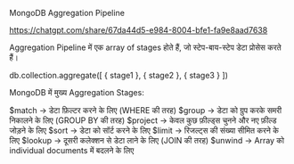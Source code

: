 MongoDB Aggregation Pipeline

https://chatgpt.com/share/67da44d5-e984-8004-bfe1-fa9e8aad7638

Aggregation Pipeline में एक array of stages होते हैं, जो स्टेप-बाय-स्टेप डेटा प्रोसेस करते हैं।

db.collection.aggregate([
  { stage1 },
  { stage2 },
  { stage3 }
])



MongoDB में मुख्य Aggregation Stages:

$match → डेटा फ़िल्टर करने के लिए (WHERE की तरह)
$group → डेटा को ग्रुप करके समरी निकालने के लिए (GROUP BY की तरह)
$project → केवल कुछ फ़ील्ड्स चुनने और नए फ़ील्ड जोड़ने के लिए
$sort → डेटा को सॉर्ट करने के लिए
$limit → रिजल्ट्स की संख्या सीमित करने के लिए
$lookup → दूसरी कलेक्शन से डेटा लाने के लिए (JOIN की तरह)
$unwind → Array को individual documents में बदलने के लिए
